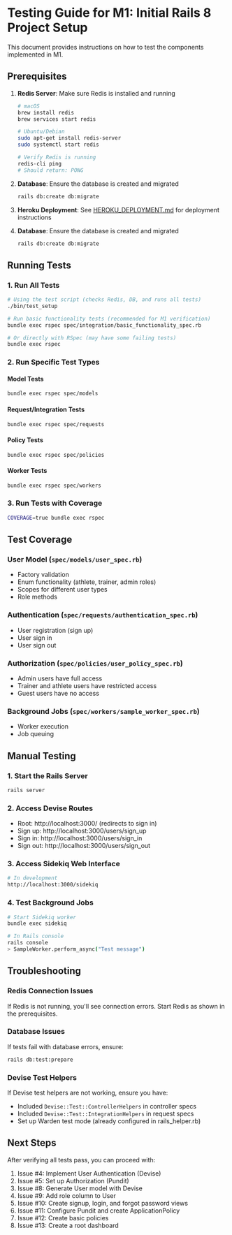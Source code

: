 # Testing Guide for M1: Initial Rails 8 Project Setup

This document provides instructions on how to test the components implemented in M1.

## Prerequisites

1. **Redis Server**: Make sure Redis is installed and running
   ```bash
   # macOS
   brew install redis
   brew services start redis
   
   # Ubuntu/Debian
   sudo apt-get install redis-server
   sudo systemctl start redis
   
   # Verify Redis is running
   redis-cli ping
   # Should return: PONG
   ```

2. **Database**: Ensure the database is created and migrated
   ```bash
   rails db:create db:migrate
   ```

3. **Heroku Deployment**: See [HEROKU_DEPLOYMENT.md](HEROKU_DEPLOYMENT.md) for deployment instructions

2. **Database**: Ensure the database is created and migrated
   ```bash
   rails db:create db:migrate
   ```

## Running Tests

### 1. Run All Tests
```bash
# Using the test script (checks Redis, DB, and runs all tests)
./bin/test_setup

# Run basic functionality tests (recommended for M1 verification)
bundle exec rspec spec/integration/basic_functionality_spec.rb

# Or directly with RSpec (may have some failing tests)
bundle exec rspec
```

### 2. Run Specific Test Types

#### Model Tests
```bash
bundle exec rspec spec/models
```

#### Request/Integration Tests
```bash
bundle exec rspec spec/requests
```

#### Policy Tests
```bash
bundle exec rspec spec/policies
```

#### Worker Tests
```bash
bundle exec rspec spec/workers
```

### 3. Run Tests with Coverage
```bash
COVERAGE=true bundle exec rspec
```

## Test Coverage

### User Model (`spec/models/user_spec.rb`)
- Factory validation
- Enum functionality (athlete, trainer, admin roles)
- Scopes for different user types
- Role methods

### Authentication (`spec/requests/authentication_spec.rb`)
- User registration (sign up)
- User sign in
- User sign out

### Authorization (`spec/policies/user_policy_spec.rb`)
- Admin users have full access
- Trainer and athlete users have restricted access
- Guest users have no access

### Background Jobs (`spec/workers/sample_worker_spec.rb`)
- Worker execution
- Job queuing

## Manual Testing

### 1. Start the Rails Server
```bash
rails server
```

### 2. Access Devise Routes
- Root: http://localhost:3000/ (redirects to sign in)
- Sign up: http://localhost:3000/users/sign_up
- Sign in: http://localhost:3000/users/sign_in
- Sign out: http://localhost:3000/users/sign_out

### 3. Access Sidekiq Web Interface
```bash
# In development
http://localhost:3000/sidekiq
```

### 4. Test Background Jobs
```bash
# Start Sidekiq worker
bundle exec sidekiq

# In Rails console
rails console
> SampleWorker.perform_async("Test message")
```

## Troubleshooting

### Redis Connection Issues
If Redis is not running, you'll see connection errors. Start Redis as shown in the prerequisites.

### Database Issues
If tests fail with database errors, ensure:
```bash
rails db:test:prepare
```

### Devise Test Helpers
If Devise test helpers are not working, ensure you have:
- Included `Devise::Test::ControllerHelpers` in controller specs
- Included `Devise::Test::IntegrationHelpers` in request specs
- Set up Warden test mode (already configured in rails_helper.rb)

## Next Steps

After verifying all tests pass, you can proceed with:
1. Issue #4: Implement User Authentication (Devise)
2. Issue #5: Set up Authorization (Pundit)
3. Issue #8: Generate User model with Devise
4. Issue #9: Add role column to User
5. Issue #10: Create signup, login, and forgot password views
6. Issue #11: Configure Pundit and create ApplicationPolicy
7. Issue #12: Create basic policies
8. Issue #13: Create a root dashboard